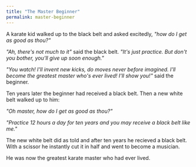 ```yaml
---
title: "The Master Beginner"
permalink: master-beginner
---
```


A karate kid walked up to the black belt and asked excitedly, *"how do I get as good as thou?"*

*"Ah, there's not much to it"* said the black belt. *"It's just practice. But don't you bother, you'll give up soon enough."*

*"You watch! I'll invent new kicks, do moves never before imagined. I'll become the greatest master who's ever lived! I'll show you!"* said the beginner.

Ten years later the beginner had received a black belt. Then a new white belt walked up to him:

*"Oh master, how do I get as good as thou?"*

*"Practice 12 hours a day for ten years and you may receive a black belt like me."*

The new white belt did as told and after ten years he recieved a black belt. With a scissor he instantly cut it in half and went to become a musician.

He was now the greatest karate master who had ever lived.
